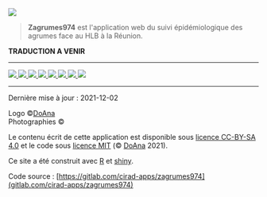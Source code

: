 <img src="logo-zagrumes974.png" id="logo"> 

> **Zagrumes974** est l'application web du suivi épidémiologique des agrumes face au HLB à la Réunion.


**TRADUCTION A VENIR**


***

[<img src="logo-cirad.jpg" class="logo-10"> ](https://www.cirad.fr/)
[<img src="logo-anses.jpg" class="logo-10"> ](/)
[<img src="logo-inrae.png" class="logo-10"> ](https://www.inrae.fr/)
[<img src="logo-fdgdon.jpg" class="logo-10"> ](/)
[<img src="logo-departement-reunion.jpg" class="logo-10"> ](/)
[<img src="logo-region-reunion.png" class="logo-10"> ](/)
[<img src="logo-ministere-agriculture.jpg" class="logo-10"> ](/)
[<img src="logo-eu.jpg" class="logo-10"> ](/)

*** 

Dernière mise à jour : 2021-12-02

Logo ©[DoAna](https://doana-r.com)  
Photographies ©    

Le contenu écrit de cette application est disponible sous [licence CC-BY-SA 4.0](https://creativecommons.org/licenses/by-sa/4.0/) et le code sous [licence MIT](https://mit-license.org/) (© [DoAna](https://www.doana-r.com/) 2021).

Ce site a été construit avec [R](https://www.r-project.org/) et [shiny](https://shiny.rstudio.com/).

Code source : [https://gitlab.com/cirad-apps/zagrumes974](gitlab.com/cirad-apps/zagrumes974)





